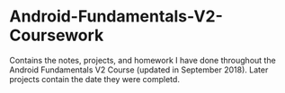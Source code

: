# Android-Fundamentals-V2-Coursework
Contains the notes, projects, and homework I have done throughout the Android Fundamentals V2 Course (updated in September 2018). Later projects contain the date they were completd. 
